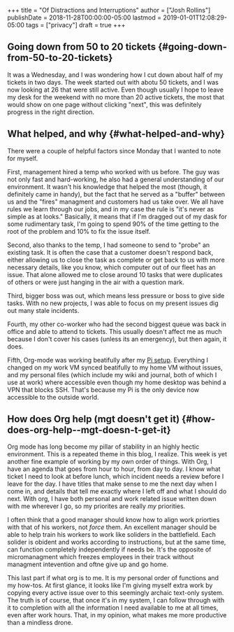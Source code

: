 +++
title = "Of Distractions and Interruptions"
author = ["Josh Rollins"]
publishDate = 2018-11-28T00:00:00-05:00
lastmod = 2019-01-01T12:08:29-05:00
tags = ["privacy"]
draft = true
+++

## Going down from 50 to 20 tickets {#going-down-from-50-to-20-tickets}

It was a Wednesday, and I was wondering how I cut down about half of my tickets in two days. The week started out with abotu 50 tickets, and I was now looking at 26 that were still active. Even though usually I hope to leave my desk for the weekend with no more than 20 active tickets, the most that would show on one page without clicking "next", this was definitely progress in the right direction.


## What helped, and why {#what-helped-and-why}

There were a couple of helpful factors since Monday that I wanted to note for myself.

First, management hired a temp who worked with us before. The guy was not only fast and hard-working, he also had a general understanding of our environment. It wasn't his knowledge that helped the most (though, it definitely came in handy), but the fact that he served as a "buffer" between us and the "fires" managment and customers had us take over. We all have rules we learn through our jobs, and in my case the rule is "it's never as simple as at looks." Basically, it means that if I'm dragged out of my dask for some rudimentary task, I'm going to spend 90% of the time getting to the root of the problem and 10% to fix the issue itself.

Second, also thanks to the temp, I had someone to send to "probe" an existing task. It is often the case that a customer doesn't respond back, either allowing us to close the task as complete or get back to us with more necessary details, like you know, which computer out of our fleet has an issue. That alone allowed me to close around 10 tasks that were duplicates of others or were just hanging in the air with a question mark.

Third, bigger boss was out, which means less pressure or boss to give side tasks. With no new projects, I was able to focus on my present issues dig out many stale incidents.

Fourth, my other co-worker who had the second biggest queue was back in office and able to attend to tickets. This usually doesn't affect me as much because I don't cover his cases (unless its an emergency), but then again, it does.

Fifth, Org-mode was working beatifully after my [Pi setup](https://joshrollinswrites.com/techden/raspberry%5Fpi%5Forg%5Fhub/). Everything I changed on my work VM synced beatifully to my home VM without issues, and my personal files (which include my wiki and journal, both of which I use at work) where accessible even though my home desktop was behind a VPN that blocks SSH. That's because my Pi is the only device now accessible to the outside world.


## How does Org help (mgt doesn't get it) {#how-does-org-help--mgt-doesn-t-get-it}

Org mode has long become my pillar of stability in an highly hectic environment. This is a repeated theme in this blog, I realize. This week is yet another fine example of working by my own order of things. With Org, I have an agenda that goes from hour to hour, from day to day. I know what ticket I need to look at before lunch, which incident needs a review before I leave for the day. I have titles that make sense to me the next day when I come in, and details that tell me exactly where I left off and what I should do next. With org, I have both personal and work related issue written down with me wherever I go, so my priorites are really _my_ priorities.

I often think that a good manager should know how to align work priorties with that of his workers, not _force_ them. An excellent manager should be able to help train his workers to work like soliders in the battlefield. Each solider is obident and works according to instructions, but at the same time, can function completely independently if needs be. It's the opposite of micromanagment which freezes employees in their track without managment intevention and oftne give up and go home.

This last part if what org is to me. It is my personal order of functions and my how-tos. At first glance, it looks like I'm giving myself extra work by copying every active issue over to this seemingly archaic text-only system. The truth is of course, that once it's in my system, I can follow through with it to completion with all the information I need available to me at all times, even after work hours. That, in my opinion, what makes me more productive than a mindless drone.